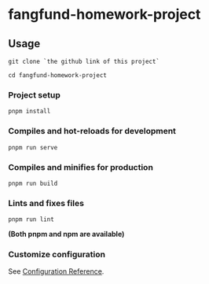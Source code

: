 # fangfund-homework-project

## Usage

```
git clone `the github link of this project`
```

```
cd fangfund-homework-project
```

### Project setup
```
pnpm install
```

### Compiles and hot-reloads for development
```
pnpm run serve
```

### Compiles and minifies for production
```
pnpm run build
```

### Lints and fixes files
```
pnpm run lint
```

**(Both pnpm and npm are available)**

### Customize configuration
See [Configuration Reference](https://cli.vuejs.org/config/).

